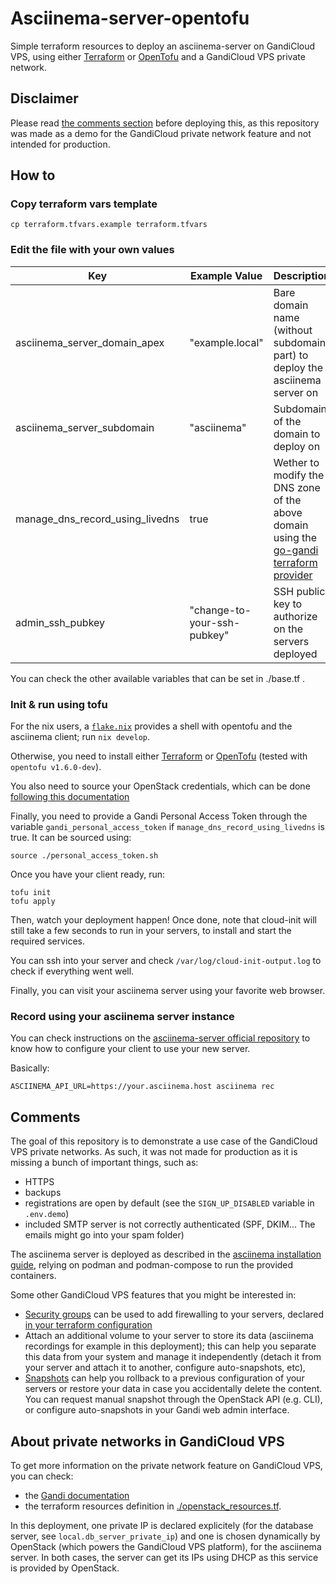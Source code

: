 # Asciinema-server-opentofu

Simple terraform resources to deploy an asciinema-server on GandiCloud VPS, using either [Terraform](https://www.terraform.io/) or [OpenTofu](https://opentofu.org/) and a GandiCloud VPS private network.

## Disclaimer

Please read [the comments section](#comments) before deploying this, as this repository was made as a demo for the GandiCloud private network feature and not intended for production.

## How to

### Copy terraform vars template

```
cp terraform.tfvars.example terraform.tfvars
```

### Edit the file with your own values

| Key                              | Example Value                 | Description                                                                                                                                       |
|----------------------------------|-------------------------------|---------------------------------------------------------------------------------------------------------------------------------------------------|
| asciinema_server_domain_apex     | "example.local"               | Bare domain name (without subdomain part) to deploy the asciinema server on                                                                       |
| asciinema_server_subdomain       | "asciinema"                   | Subdomain of the domain to deploy on                                                                                                              |
| manage_dns_record_using_livedns  | true                          | Wether to modify the DNS zone of the above domain using the [go-gandi terraform provider](https://registry.terraform.io/providers/go-gandi/gandi) |
| admin_ssh_pubkey                 | "change-to-your-ssh-pubkey"   | SSH public key to authorize on the servers deployed                                                                                               |

You can check the other available variables that can be set in ./base.tf .

### Init & run using tofu

For the nix users, a [`flake.nix`](./flake.nix) provides a shell with opentofu and the asciinema client; run `nix develop`.

Otherwise, you need to install either [Terraform](https://www.terraform.io/) or [OpenTofu](https://opentofu.org/) (tested with `opentofu v1.6.0-dev`).

You also need to source your OpenStack credentials, which can be done [following this documentation](https://docs.gandi.net/en/cloud/vps/api/index.html#prepare-your-environment-to-use-the-openstack-cli)

Finally, you need to provide a Gandi Personal Access Token through the variable `gandi_personal_access_token` if `manage_dns_record_using_livedns` is true. It can be sourced using:

```
source ./personal_access_token.sh
```

Once you have your client ready, run:

```
tofu init
tofu apply
```

Then, watch your deployment happen! Once done, note that cloud-init will still take a few seconds to run in your servers, to install and start the required services.

You can ssh into your server and check `/var/log/cloud-init-output.log` to check if everything went well.

Finally, you can visit your asciinema server using your favorite web browser.

### Record using your asciinema server instance

You can check instructions on the [asciinema-server official repository](https://github.com/asciinema/asciinema-server#setting-up-your-own-asciinema-web-app-instance) to know how to configure your client to use your new server.

Basically:
```
ASCIINEMA_API_URL=https://your.asciinema.host asciinema rec
```

## Comments

The goal of this repository is to demonstrate a use case of the GandiCloud VPS private networks. As such, it was not made for production as it is missing a bunch of important things, such as:

- HTTPS
- backups
- registrations are open by default (see the `SIGN_UP_DISABLED` variable in `.env.demo`)
- included SMTP server is not correctly authenticated (SPF, DKIM... The emails might go into your spam folder)

The asciinema server is deployed as described in the [asciinema installation guide](https://github.com/asciinema/asciinema-server/wiki/Installation-guide), relying on podman and podman-compose to run the provided containers.

Some other GandiCloud VPS features that you might be interested in:

- [Security groups](https://docs.openstack.org/nova/victoria/admin/security-groups.html) can be used to add firewalling to your servers, declared [in your terraform configuration](https://registry.terraform.io/providers/terraform-provider-openstack/openstack/latest/docs/resources/networking_secgroup_v2)
- Attach an additional volume to your server to store its data (asciinema recordings for example in this deployment); this can help you separate this data from your system and manage it independently (detach it from your server and attach it to another, configure auto-snapshots, etc),
- [Snapshots](https://docs.gandi.net/en/cloud/vps/resource_management/snapshots.html) can help you rollback to a previous configuration of your servers or restore your data in case you accidentally delete the content. You can request manual snapshot through the OpenStack API (e.g. CLI), or configure auto-snapshots in your Gandi web admin interface.

## About private networks in GandiCloud VPS

To get more information on the private network feature on GandiCloud VPS, you can check:

- the [Gandi documentation](https://docs.gandi.net/en/cloud/vps/resource_management/private_networks.html)
- the terraform resources definition in [./openstack_resources.tf](./openstack_resources.tf).

In this deployment, one private IP is declared explicitely (for the database server, see `local.db_server_private_ip`) and one is chosen dynamically by OpenStack (which powers the GandiCloud VPS platform), for the asciinema server. In both cases, the server can get its IPs using DHCP as this service is provided by OpenStack.
